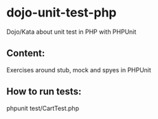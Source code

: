 dojo-unit-test-php
==================

Dojo/Kata about unit test in PHP with PHPUnit

Content:
--------

Exercises around stub, mock and spyes in PHPUnit

How to run tests:
-----------------
phpunit test/CartTest.php

